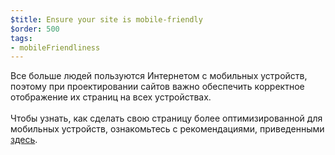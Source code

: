 ```yaml
---
$title: Ensure your site is mobile-friendly
$order: 500
tags:
- mobileFriendliness
---
```


Все больше людей пользуются Интернетом с мобильных устройств, поэтому при проектировании сайтов важно обеспечить корректное отображение их страниц на всех устройствах. <br><br>Чтобы узнать, как сделать свою страницу более оптимизированной для мобильных устройств, ознакомьтесь с рекомендациями, приведенными [здесь](https://developers.google.com/search/mobile-sites).
